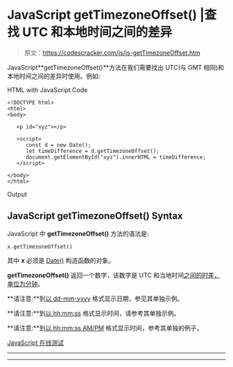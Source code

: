 # JavaScript getTimezoneOffset() |查找 UTC 和本地时间之间的差异

> 原文：<https://codescracker.com/js/js-getTimezoneOffset.htm>

JavaScript**getTimezoneOffset()**方法在我们需要找出 UTC(与 GMT 相同)和本地时间之间的差异时使用。例如:

HTML with JavaScript Code

```
<!DOCTYPE html>
<html>
<body>

   <p id="xyz"></p>

   <script>
      const d = new Date();
      let timeDifference = d.getTimezoneOffset();
      document.getElementById("xyz").innerHTML = timeDifference;
   </script>

</body>
</html>
```

Output

## JavaScript getTimezoneOffset() Syntax

JavaScript 中 **getTimezoneOffset()** 方法的语法是:

```
x.getTimezoneOffset()
```

其中 **x** 必须是 [Date()](/js/js-date-constructor.htm) 构造函数的对象。

**getTimezoneOffset()** 返回一个数字，该数字是 UTC 和当地时间<u>之间的时差，单位为分钟</u>。

**请注意:**到[以 dd-mm-yyyy](/js/js-dates.htm#b) 格式显示日期，参见其单独示例。

**请注意:**到[以 hh:mm:ss](/js/js-dates.htm#c) 格式显示时间，请参考其单独示例。

**请注意:**到[以 hh:mm:ss AM/PM](/js/js-dates.htm#d) 格式显示时间，参考其单独的例子。

[JavaScript 在线测试](/exam/showtest.php?subid=6)

* * *

* * *